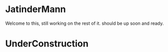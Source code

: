 # JatinderMann
Welcome to this, still working on the rest of it. should be up soon and ready.
# UnderConstruction
